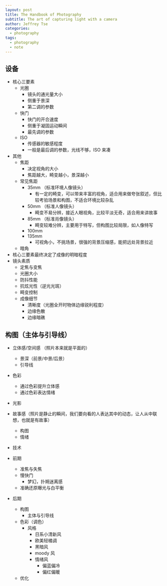 ```yaml
---
layout: post
title: The Handbook of Photography
subtitle: The art of capturing light with a camera
author: Jeffrey Tse
categories:
  - photography
tags:
  - photography
  - note
---
```


## 设备

- 核心三要素
  - 光圈
    - 镜头的通光量大小
    - 侧重于景深
    - 第二调的参数
  - 快门
    - 快门的开合速度
    - 侧重于凝固运动瞬间
    - 最先调的参数
  - ISO
    - 传感器的敏感程度
    - 一般是最后调的参数，光线不够，ISO 来凑
- 其他
  - 焦距
    - 决定视角的大小
    - 焦距越大，畸变越小，景深越小
  - 常见焦距
    - 35mm （标准环境人像镜头）
      - 有一定的畸变，可以带来丰富的视角，适合用来做夸张叙述，但比较考验场景和构图，不适合环境比较杂乱
    - 50mm （标准人像镜头）
      - 畸变不易分辨，接近人眼视角，比较平淡无奇，适合用来讲故事
    - 85mm （标准肖像镜头）
      - 畸变较难分辨，主要用于特写，但构图比较局限，如人像特写
    - 100mm
    - 135mm
      - 可视角小，不挑场景，很强的背景压缩感，能把远处背景拉近
  - 暗角
- 核心三要素最终决定了成像的明暗程度
- 镜头素质
  - 定焦与变焦
  - 光圈大小
  - 防抖性能
  - 抗炫光性（逆光光斑）
  - 畸变控制
  - 成像细节
    - 清晰度（光圈全开时物体边缘锐利程度）
    - 边缘色散
    - 边缘暗礁

## 构图（主体与引导线）

- 立体感/空间感 （照片本来就是平面的）
  - 景深（前景/中景/后景）
  - 引导线
- 色彩
  - 通过色彩提升立体感
  - 通过色彩表达情绪
- 光影
- 故事感（照片是静止的瞬间，我们要向看的人表达其中的动态，让人从中联想，也就是有故事）

  - 构图
  - 情绪

- 技术
- 前期
  - 准焦与失焦
  - 慢快门
    - 梦幻，扑朔迷离感
  - 准确还原曝光与白平衡
- 后期
  - 构图
    - 主体与引导线
  - 色彩（调色）
    - 风格
      - 日系小清新风
      - 欧美轻橘调
      - 黑暗风
      - moody 风
      - 情绪风
        - 偏蓝偏冷
        - 偏红偏暖
  - 优化
